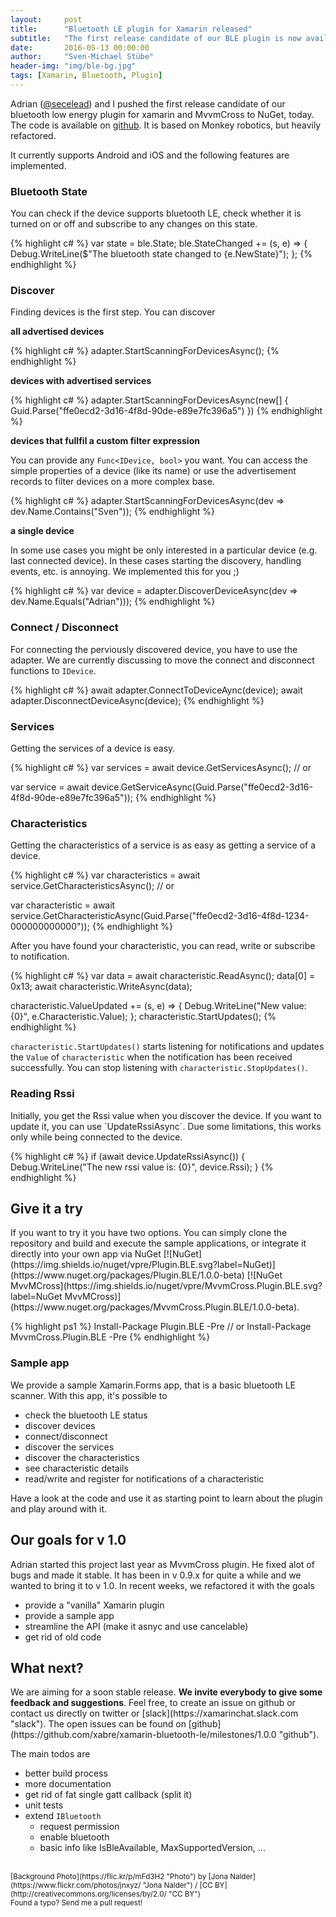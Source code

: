 ```yaml
---
layout:     post
title:      "Bluetooth LE plugin for Xamarin released"
subtitle:   "The first release candidate of our BLE plugin is now available."
date:       2016-05-13 00:00:00
author:     "Sven-Michael Stübe"
header-img: "img/ble-bg.jpg"
tags: [Xamarin, Bluetooth, Plugin]
---
```


Adrian ([@secelead](https://twitter.com/secelead "@secelead")) and I pushed the first release candidate of our bluetooth low energy plugin for xamarin and MvvmCross to NuGet, today. The code is available on <i class="fa fa-github"></i>[github](https://github.com/xabre/xamarin-bluetooth-le "github"). It is based on Monkey robotics, but heavily refactored. 

It currently supports Android and iOS and the following features are implemented.

<h3>Bluetooth State</h3>
You can check if the device supports bluetooth LE, check whether it is turned on or off and subscribe to any changes on this state.

{% highlight c# %}
var state = ble.State;
ble.StateChanged += (s, e) => 
{
    Debug.WriteLine($"The bluetooth state changed to {e.NewState}");
};
{% endhighlight %}

<h3>Discover</h3>
Finding devices is the first step. You can discover

**all advertised devices**

{% highlight c# %}
adapter.StartScanningForDevicesAsync();
{% endhighlight %}

**devices with advertised services**

{% highlight c# %}
adapter.StartScanningForDevicesAsync(new[] { Guid.Parse("ffe0ecd2-3d16-4f8d-90de-e89e7fc396a5") })
{% endhighlight %}

**devices that fullfil a custom filter expression**

You can provide any <code>Func<IDevice, bool></code> you want. You can access the simple properties of a device (like its name) or use the advertisement records to filter devices on a more complex base.

{% highlight c# %}
adapter.StartScanningForDevicesAsync(dev => dev.Name.Contains("Sven"));
{% endhighlight %}

**a single device**

In some use cases you might be only interested in a particular device (e.g. last connected device). In these cases starting the discovery, handling events, etc. is annoying. We implemented this for you ;)

{% highlight c# %}
var device = adapter.DiscoverDeviceAsync(dev => dev.Name.Equals("Adrian")));
{% endhighlight %}

<h3>Connect / Disconnect</h3>
For connecting the perviously discovered device, you have to use the adapter. We are currently discussing to move the connect and disconnect functions to <code>IDevice</code>.

{% highlight c# %}
await adapter.ConnectToDeviceAync(device);
await adapter.DisconnectDeviceAsync(device);
{% endhighlight %}

<h3>Services</h3>
Getting the services of a device is easy.

{% highlight c# %}
var services = await device.GetServicesAsync();
// or

var service = await device.GetServiceAsync(Guid.Parse("ffe0ecd2-3d16-4f8d-90de-e89e7fc396a5"));
{% endhighlight %}

<h3>Characteristics</h3>
Getting the characteristics of a service is as easy as getting a service of a device.

{% highlight c# %}
var characteristics = await service.GetCharacteristicsAsync();
// or

var characteristic = await service.GetCharacteristicAsync(Guid.Parse("ffe0ecd2-3d16-4f8d-1234-000000000000"));
{% endhighlight %}

After you have found your characteristic, you can read, write or subscribe to notification.

{% highlight c# %}
var data = await characteristic.ReadAsync();
data[0] = 0x13;
await characteristic.WriteAsync(data);

characteristic.ValueUpdated += (s, e) =>
{
    Debug.WriteLine("New value: {0}", e.Characteristic.Value);
};
characteristic.StartUpdates();
{% endhighlight %}

`characteristic.StartUpdates()` starts listening for notifications and updates the `Value` of `characteristic` when the notification has been received successfully. You can stop listening with `characteristic.StopUpdates()`.

<h3>Reading Rssi</h3>
Initially, you get the Rssi value when you discover the device. If you want to update it, you can use `UpdateRssiAsync`. Due some limitations, this works only while being connected to the device.

{% highlight c# %}
if (await device.UpdateRssiAsync())
{
    Debug.WriteLine("The new rssi value is: {0}", device.Rssi);
}
{% endhighlight %}

<h2 class="section-heading">Give it a try</h2>
If you want to try it you have two options.
You can simply clone the repository and build and execute the sample applications, or integrate it directly into your own app via NuGet <span class="inline">[![NuGet](https://img.shields.io/nuget/vpre/Plugin.BLE.svg?label=NuGet)](https://www.nuget.org/packages/Plugin.BLE/1.0.0-beta) [![NuGet MvvMCross](https://img.shields.io/nuget/vpre/MvvmCross.Plugin.BLE.svg?label=NuGet MvvMCross)](https://www.nuget.org/packages/MvvmCross.Plugin.BLE/1.0.0-beta).</span>

{% highlight ps1 %}
Install-Package Plugin.BLE -Pre
// or
Install-Package MvvmCross.Plugin.BLE -Pre
{% endhighlight %}

<h3>Sample app</h3>
We provide a sample Xamarin.Forms app, that is a basic bluetooth LE scanner. With this app, it's possible to 

- check the bluetooth LE status
- discover devices
- connect/disconnect
- discover the services
- discover the characteristics
- see characteristic details
- read/write and register for notifications of a characteristic

Have a look at the code and use it as starting point to learn about the plugin and play around with it.

<h2 class="section-heading">Our goals for v 1.0</h2>
Adrian started this project last year as MvvmCross plugin. He fixed alot of bugs and made it stable. It has been in v 0.9.x for quite a while and we wanted to bring it to v 1.0. In recent weeks, we refactored it with the goals

- provide a "vanilla" Xamarin plugin
- provide a sample app
- streamline the API (make it asnyc and use cancelable)
- get rid of old code

<h2 class="section-heading">What next?</h2>
We are aiming for a soon stable release. <b>We invite everybody to give some feedback and suggestions</b>. Feel free, to create an issue on github or contact us directly on twitter or [slack](https://xamarinchat.slack.com "slack").
The open issues can be found on [github](https://github.com/xabre/xamarin-bluetooth-le/milestones/1.0.0 "github").

The main todos are

- better build process
- more documentation
- get rid of fat single gatt callback (split it)
- unit tests
- extend `IBluetooth`
  - request permission
  - enable bluetooth
  - basic info like IsBleAvailable, MaxSupportedVersion, ...

<br>
<small>[Background Photo](https://flic.kr/p/mFd3H2 "Photo") by [Jona Nalder](https://www.flickr.com/photos/jnxyz/ "Jona Nalder") / [CC BY](http://creativecommons.org/licenses/by/2.0/ "CC BY")</small>
<br>
<small>Found a typo? Send me a pull request!</small>
